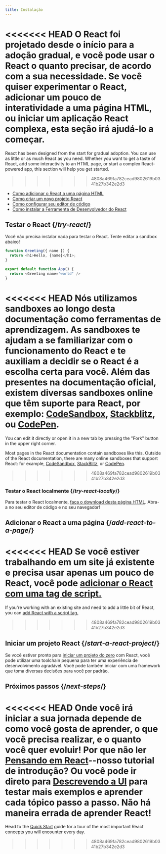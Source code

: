 ```yaml
---
title: Instalação
---
```


<Intro>

<<<<<<< HEAD
O React foi projetado desde o início para a adoção gradual, e você pode usar o React o quanto precisar, de acordo com a sua necessidade. Se você quiser experimentar o React, adicionar um pouco de interatividade a uma página HTML, ou iniciar um aplicação React complexa, esta seção irá ajudá-lo a começar. 
=======
React has been designed from the start for gradual adoption. You can use as little or as much React as you need. Whether you want to get a taste of React, add some interactivity to an HTML page, or start a complex React-powered app, this section will help you get started.
>>>>>>> 4808a469fa782cead9802619b0341b27b342e2d3

</Intro>

<YouWillLearn isChapter={true}>

* [Como adicionar o React a uma página HTML](/learn/add-react-to-a-website)
* [Como criar um novo projeto React](/learn/start-a-new-react-project)
* [Como configurar seu editor de código](/learn/editor-setup)
* [Como instalar a Ferramenta de Desenvolvedor do React](/learn/react-developer-tools)

</YouWillLearn>

## Testar o React {/*try-react*/}

Você não precisa instalar nada para testar o React. Tente editar a sandbox abaixo!

<Sandpack>

```js
function Greeting({ name }) {
  return <h1>Hello, {name}</h1>;
}

export default function App() {
  return <Greeting name="world" />
}
```

</Sandpack>

<<<<<<< HEAD
Nós utilizamos sandboxes ao longo desta documentação como ferramentas de aprendizagem. As sandboxes te ajudam a se familiarizar com o funcionamento do React e te auxiliam a decidir se o React é a escolha certa para você. Além das presentes na documentação oficial, existem diversas sandboxes online que têm suporte para React, por exemplo: [CodeSandbox](https://codesandbox.io/s/new), [Stackblitz](https://stackblitz.com/fork/react), ou [CodePen](
https://codepen.io/pen/?template=wvdqJJm).
=======
You can edit it directly or open it in a new tab by pressing the "Fork" button in the upper right corner.

Most pages in the React documentation contain sandboxes like this. Outside of the React documentation, there are many online sandboxes that support React: for example, [CodeSandbox](https://codesandbox.io/s/new), [StackBlitz](https://stackblitz.com/fork/react), or [CodePen](https://codepen.io/pen?&editors=0010&layout=left&prefill_data_id=3f4569d1-1b11-4bce-bd46-89090eed5ddb).
>>>>>>> 4808a469fa782cead9802619b0341b27b342e2d3

### Testar o React localmente {/*try-react-locally*/}

Para testar o React localmente, [faça o download desta página HTML](https://raw.githubusercontent.com/reactjs/reactjs.org/main/static/html/single-file-example.html). Abra-a no seu editor de código e no seu navegador!

## Adicionar o React a uma página {/*add-react-to-a-page*/}

<<<<<<< HEAD
Se você estiver trabalhando em um site já existente e precisa usar apenas um pouco de React, você pode [adicionar o React com uma tag de script.](/learn/add-react-to-a-website)
=======
If you're working with an existing site and need to add a little bit of React, you can [add React with a script tag.](/learn/add-react-to-a-website)
>>>>>>> 4808a469fa782cead9802619b0341b27b342e2d3

## Iniciar um projeto React {/*start-a-react-project*/}

Se você estiver pronto para [iniciar um projeto do zero](/learn/start-a-new-react-project) com React, você pode utilizar uma toolchain pequena para ter uma experiência de desenvolvimento agradável. Você pode também iniciar com uma framework que toma diversas decisões para você por padrão. 

## Próximos passos {/*next-steps*/}

<<<<<<< HEAD
Onde você irá iniciar a sua jornada depende de como você gosta de aprender, o que você precisa realizar, e o quanto você quer evoluir! Por que não ler [Pensando em React](/learn/thinking-in-react)--nosso tutorial de introdução? Ou você pode ir direto para [Descrevendo a UI](/learn/describing-the-ui) para testar mais exemplos e aprender cada tópico passo a passo. Não há maneira errada de aprender React!
=======
Head to the [Quick Start](/learn) guide for a tour of the most important React concepts you will encounter every day.

>>>>>>> 4808a469fa782cead9802619b0341b27b342e2d3
